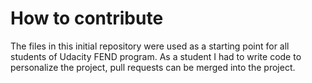# How to contribute

The files in this initial repository were used as a starting point for all students of Udacity FEND program. As a student I had to write code to personalize the project, pull requests can be merged into the project.
